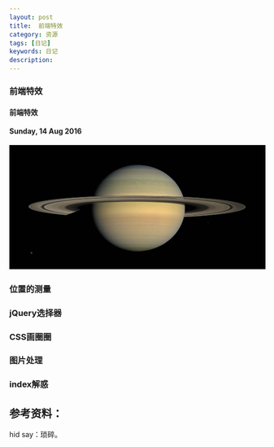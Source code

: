 ```yaml
---
layout: post
title:  前端特效
category: 资源
tags: [日记]
keywords: 日记
description:
---
```


### 前端特效

#### 前端特效

#### Sunday, 14 Aug 2016

![cassini](/../../assets/img/resource/2016/cassini_7.jpg)

### 位置的测量


### jQuery选择器


### CSS画圈圈


### 图片处理


### index解惑




## 参考资料：

hid say：琐碎。

